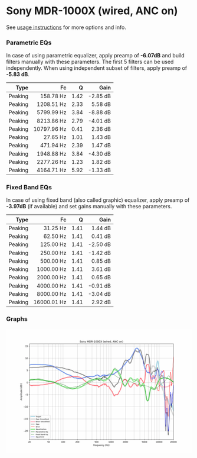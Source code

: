 # Sony MDR-1000X (wired, ANC on)
See [usage instructions](https://github.com/jaakkopasanen/AutoEq#usage) for more options and info.

### Parametric EQs
In case of using parametric equalizer, apply preamp of **-6.07dB** and build filters manually
with these parameters. The first 5 filters can be used independently.
When using independent subset of filters, apply preamp of **-5.83 dB**.

| Type    | Fc          |    Q | Gain     |
|--------:|------------:|-----:|---------:|
| Peaking | 158.78 Hz   | 1.42 | -2.85 dB |
| Peaking | 1208.51 Hz  | 2.33 | 5.58 dB  |
| Peaking | 5799.99 Hz  | 3.84 | -8.88 dB |
| Peaking | 8213.86 Hz  | 2.79 | -4.01 dB |
| Peaking | 10797.96 Hz | 0.41 | 2.36 dB  |
| Peaking | 27.65 Hz    | 1.01 | 1.43 dB  |
| Peaking | 471.94 Hz   | 2.39 | 1.47 dB  |
| Peaking | 1948.88 Hz  | 3.84 | -4.30 dB |
| Peaking | 2277.26 Hz  | 1.23 | 1.82 dB  |
| Peaking | 4164.71 Hz  | 5.92 | -1.33 dB |

### Fixed Band EQs
In case of using fixed band (also called graphic) equalizer, apply preamp of **-3.97dB**
(if available) and set gains manually with these parameters.

| Type    | Fc          |    Q | Gain     |
|--------:|------------:|-----:|---------:|
| Peaking | 31.25 Hz    | 1.41 | 1.44 dB  |
| Peaking | 62.50 Hz    | 1.41 | 0.41 dB  |
| Peaking | 125.00 Hz   | 1.41 | -2.50 dB |
| Peaking | 250.00 Hz   | 1.41 | -1.42 dB |
| Peaking | 500.00 Hz   | 1.41 | 0.85 dB  |
| Peaking | 1000.00 Hz  | 1.41 | 3.61 dB  |
| Peaking | 2000.00 Hz  | 1.41 | 0.65 dB  |
| Peaking | 4000.00 Hz  | 1.41 | -0.91 dB |
| Peaking | 8000.00 Hz  | 1.41 | -3.04 dB |
| Peaking | 16000.01 Hz | 1.41 | 2.92 dB  |

### Graphs
![](./Sony%20MDR-1000X%20(wired,%20ANC%20on).png)